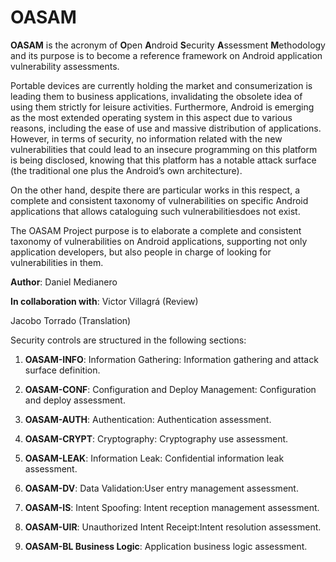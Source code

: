 # OASAM

**OASAM** is the acronym of **O**pen **A**ndroid **S**ecurity **A**ssessment **M**ethodology and its purpose is to become a reference framework on Android application vulnerability assessments.


Portable devices are currently holding the market and consumerization is leading them to business applications, invalidating the obsolete idea of using them strictly for leisure activities. Furthermore, Android is emerging as the most extended operating system in this aspect due to various reasons, including the ease of use and massive distribution of applications. However, in terms of security, no information related with the new vulnerabilities that could lead to an insecure programming on this platform is being disclosed, knowing that this platform has a notable attack surface (the traditional one plus the Android’s own architecture).

On the other hand, despite there are particular works in this respect, a complete and consistent taxonomy of vulnerabilities on specific Android applications that allows cataloguing such vulnerabilitiesdoes not exist.

The OASAM Project purpose is to elaborate a complete and consistent taxonomy of vulnerabilities on Android applications, supporting not only application developers, but also people in charge of looking for vulnerabilities in them.

**Author**:
Daniel Medianero

**In collaboration with**:
Victor Villagrá (Review)

Jacobo Torrado (Translation)


Security controls are structured in the following sections:

1. **OASAM-INFO**:  Information Gathering:  Information gathering and attack surface definition.

2. **OASAM-CONF**: Configuration and Deploy Management: Configuration and deploy assessment.

3. **OASAM-AUTH**: Authentication: Authentication assessment.

4. **OASAM-CRYPT**:  Cryptography: Cryptography use assessment.

5. **OASAM-LEAK**: Information Leak: Confidential information leak assessment.

6. **OASAM-DV**: Data Validation:User entry management assessment.

7. **OASAM-IS**: Intent Spoofing: Intent reception management assessment.

8. **OASAM-UIR**: Unauthorized Intent Receipt:Intent resolution assessment.

9. **OASAM-BL Business Logic**: Application business logic assessment.
